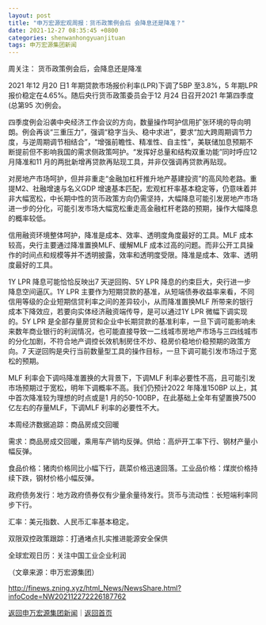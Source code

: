 ```yaml
---
layout: post
title: "申万宏源宏观周报：货币政策例会后 会降息还是降准？"
date: 2021-12-27 08:35:45 +0800
categories: shenwanhongyuanjituan
tags: 申万宏源集团新闻
---
```

<p>周关注： 货币政策例会后，会降息还是降准 </p>
 <p>2021 年12 月20 日1 年期贷款市场报价利率(LPR)下调了5BP 至3.8%，5 年期LPR报价稳定在4.65%。随后央行货币政策委员会于12 月24 日召开2021 年第四季度(总第95 次)例会。</p>
 <p>四季度例会沿袭中央经济工作会议的方向，数量操作呵护信用扩张环境的导向明朗。例会再谈“三重压力”，强调“稳字当头、稳中求进”，要求“加大跨周期调节力度，与逆周期调节相结合”，“增强前瞻性、精准性、自主性”，美联储加息预期不断提前但不影响我国的需求侧政策呵护。“发挥好总量和结构双重功能”同时呼应12 月降准和11 月的两批新增再贷款再贴现工具，并非仅强调再贷款再贴现。</p>
 <p>对房地产市场呵护，但并非重走“金融加杠杆推升地产基建投资”的高风险老路。重提M2、社融增速与名义GDP 增速基本匹配，宏观杠杆率基本稳定等，仍意味着并非大幅宽松，中长期中性的货币政策方向仍需坚持，大幅降息可能引发房地产市场进一步的分化，可能引发市场大幅宽松重走高金融杠杆老路的预期，操作大幅降息的概率较低。</p>
 <p>信用融资环境整体呵护，降准是成本、效率、透明度角度最好的工具。MLF 成本较高，央行主要通过降准置换MLF、缓解MLF 成本过高的问题。而非公开工具操作的时间点和规模等并不透明披露，效率和透明度受限。降准是成本、效率、透明度最好的工具。</p>
 <p>1Y LPR 降息可能恰恰反映出7 天逆回购、5Y LPR 降息的约束巨大，央行进一步降息空间逼仄。1Y LPR 主要作为短期贷款的基准，从短端债券收益率来看，不同信用等级的企业短期信贷利率之间的差异较小，从而降准置换MLF 所带来的银行成本下降效应，若要向实体经济融资端传导，是可以通过1Y LPR 微幅下调实现的。5Y LPR 是全部存量房贷和企业中长期贷款的基准利率，一旦下调可能影响未来数年商业银行的利润情况，也可能直接导致一二线城市房地产市场与三四线城市的分化加剧，不符合地产调控长效机制房住不炒、稳房价稳地价稳预期的政策方向。7 天逆回购是央行当前数量型工具的操作目标，一旦下调可能引发市场过于宽松的预期。</p>
 <p>MLF 利率会下调吗降准置换的大背景下，下调MLF 利率必要性不高，且可能引发市场预期过于宽松，明年下调概率不高。我们仍预计2022 年降准150BP 以上，其中首次降准较为理想的时点或是1 月的50-100BP，在此基础上全年有望置换7500 亿左右的存量MLF，下调MLF 利率的必要性不大。</p>
 <p>本周经济数据追踪：商品房成交回暖</p>
 <p>需求：商品房成交回暖，乘用车产销均反弹。供给：高炉开工率下行、钢材产量小幅反弹。</p>
 <p>食品价格：猪肉价格同比小幅下行，蔬菜价格迅速回落。工业品价格：煤炭价格持续下跌，钢材价格小幅反弹。</p>
 <p>政府债务发行：地方政府债券仅有少量余量待发行。货币与流动性：长短端利率同步下行。</p>
 <p>汇率：美元指数、人民币汇率基本稳定。</p>
 <p>双限双控政策跟踪：打通堵点扎实推进能源安全保供</p>
 <p>全球宏观日历：关注中国工业企业利润</p><p class="em_media">（文章来源：申万宏源集团）</p>

<http://finews.zning.xyz/html_News/NewsShare.html?infoCode=NW202112272226187762>

[返回申万宏源集团新闻](//finews.withounder.com/category/shenwanhongyuanjituan.html)｜[返回首页](//finews.withounder.com/)